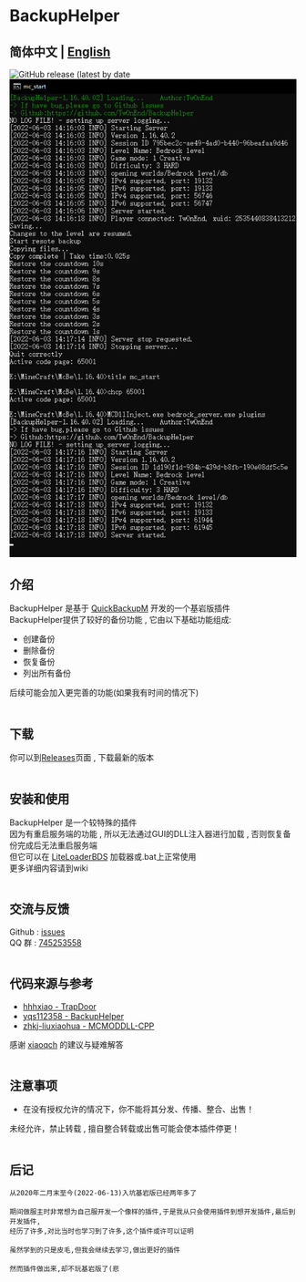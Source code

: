 # BackupHelper
## **简体中文 | [English](README.md)** <br>
![GitHub release (latest by date](https://img.shields.io/github/v/tag/TwOnEnd/BackupHelper?label=LATEST%20TAG&style=for-the-badge)<br>
![img](img/img.png)<br>
## 介绍
BackupHelper 是基于 [QuickBackupM](https://github.com/TISUnion/QuickBackupM) 开发的一个基岩版插件<br>
BackupHelper提供了较好的备份功能 , 它由以下基础功能组成: 
* 创建备份
* 删除备份
* 恢复备份
* 列出所有备份

后续可能会加入更完善的功能(如果我有时间的情况下)<br><br>
## 下载
你可以到[Releases](https://github.com/TwOnEnd/BackupHelper/releases)页面 , 下载最新的版本<br><br>
## 安装和使用
BackupHelper 是一个较特殊的插件<br>
因为有重启服务端的功能 , 所以无法通过GUI的DLL注入器进行加载 , 否则恢复备份完成后无法重启服务端<br>
但它可以在  [LiteLoaderBDS](https://github.com/LiteLDev/LiteLoaderBDS) 加载器或.bat上正常使用<br>
更多详细内容请到wiki<br><br>
## 交流与反馈
Github : [issues](https://github.com/TwOnEnd/BackupHelper/issues)<br>
QQ 群 : [745253558](https://jq.qq.com/?_wv=1027&k=SQT8C3Pu)<br><br>
## 代码来源与参考
* [hhhxiao - TrapDoor](https://github.com/hhhxiao/TrapDoor/)<br>
* [yqs112358 - BackupHelper](https://github.com/yqs112358/LLPlugins/tree/main/BackupHelper)<br>
* [zhkj-liuxiaohua - MCMODDLL-CPP](https://github.com/zhkj-liuxiaohua/MCMODDLL-CPP)<br>

感谢 [xiaoqch](https://github.com/xiaoqch) 的建议与疑难解答<br><br>

## 注意事项
* 在没有授权允许的情况下，你不能将其分发、传播、整合、出售！<br>

未经允许，禁止转载 , 擅自整合转载或出售可能会使本插件停更！
<br><br>

## 后记
    从2020年二月末至今(2022-06-13)入坑基岩版已经两年多了

    期间做服主时非常想为自己服开发一个像样的插件,于是我从只会使用插件到想开发插件,最后到开发插件,
    经历了许多,对比当时也学习到了许多,这个插件或许可以证明

    虽然学到的只是皮毛,但我会继续去学习,做出更好的插件
    
    然而插件做出来,却不玩基岩版了(悲
